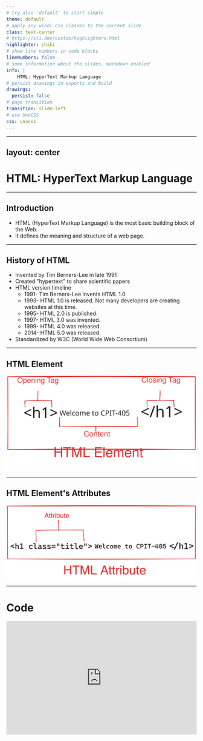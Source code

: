 ```yaml
---
# try also 'default' to start simple
theme: default
# apply any windi css classes to the current slide
class: text-center
# https://sli.dev/custom/highlighters.html
highlighter: shiki
# show line numbers in code blocks
lineNumbers: false
# some information about the slides, markdown enabled
info: | 
    HTML: HyperText Markup Language
# persist drawings in exports and build
drawings:
  persist: false
# page transition
transition: slide-left
# use UnoCSS
css: unocss
---
```

---
layout: center
---
# HTML: HyperText Markup Language

---

## Introduction
- HTML (HyperText Markup Language) is the most basic building block of the Web. 
- It defines the meaning and structure of a web page.

---

## History of HTML
- Invented by Tim Berners-Lee in late 1991
- Created "hypertext" to share scientific papers
- HTML version timeline
  - 1991- Tim Berners-Lee invents HTML 1.0
  - 1993- HTML 1.0 is released. Not many developers are creating websites at this time.
  - 1995- HTML 2.0 is published.
  - 1997- HTML 3.0 was invented.
  - 1999- HTML 4.0 was released.
  - 2014- HTML 5.0 was released.
- Standardized by W3C (World Wide Web Consortium)


---

## HTML Element

![HTML Element](/images/html-element.svg)


---

## HTML Element's Attributes

![HTML Element's Attribute](/images/html-attribute.svg)

---

# Code

<iframe width="100%" height="300" allowfullscreen="allowfullscreen" frameborder="0" 
src="http://jsfiddle.net/ibmjs/4fttnv3t/embedded/result,js,html">
<a href="http://jsfiddle.net/ibmjs/4fttnv3t/">checkout the sample on JSFiddle</a></iframe>


